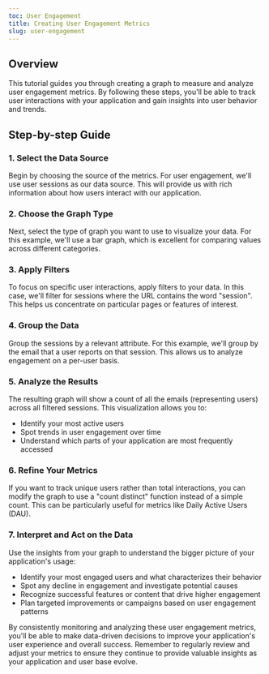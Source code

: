 ```yaml
---
toc: User Engagement
title: Creating User Engagement Metrics
slug: user-engagement
---
```


<EmbeddedVideo 
  src="https://www.youtube.com/embed/7BhzaEVqsS4"
  title="Metrics Tutorial: Measuring User Page Clicks"
  allow="accelerometer; clipboard-write; encrypted-media; gyroscope; picture-in-picture; web-share"
/>

## Overview

This tutorial guides you through creating a graph to measure and analyze user engagement metrics. By following these steps, you'll be able to track user interactions with your application and gain insights into user behavior and trends.

## Step-by-step Guide

### 1. Select the Data Source

Begin by choosing the source of the metrics. For user engagement, we'll use user sessions as our data source. This will provide us with rich information about how users interact with our application.

### 2. Choose the Graph Type

Next, select the type of graph you want to use to visualize your data. For this example, we'll use a bar graph, which is excellent for comparing values across different categories.

### 3. Apply Filters

To focus on specific user interactions, apply filters to your data. In this case, we'll filter for sessions where the URL contains the word "session". This helps us concentrate on particular pages or features of interest.

### 4. Group the Data

Group the sessions by a relevant attribute. For this example, we'll group by the email that a user reports on that session. This allows us to analyze engagement on a per-user basis.

### 5. Analyze the Results

The resulting graph will show a count of all the emails (representing users) across all filtered sessions. This visualization allows you to:

- Identify your most active users
- Spot trends in user engagement over time
- Understand which parts of your application are most frequently accessed

### 6. Refine Your Metrics

If you want to track unique users rather than total interactions, you can modify the graph to use a "count distinct" function instead of a simple count. This can be particularly useful for metrics like Daily Active Users (DAU).

### 7. Interpret and Act on the Data

Use the insights from your graph to understand the bigger picture of your application's usage:

- Identify your most engaged users and what characterizes their behavior
- Spot any decline in engagement and investigate potential causes
- Recognize successful features or content that drive higher engagement
- Plan targeted improvements or campaigns based on user engagement patterns

By consistently monitoring and analyzing these user engagement metrics, you'll be able to make data-driven decisions to improve your application's user experience and overall success. Remember to regularly review and adjust your metrics to ensure they continue to provide valuable insights as your application and user base evolve.